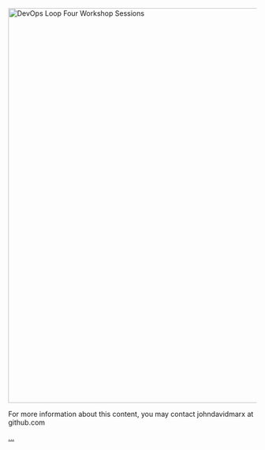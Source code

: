 <img width="800" alt="DevOps Loop Four Workshop Sessions" src="https://user-images.githubusercontent.com/43185011/64963440-41485000-d867-11e9-83cf-553d3ad9997f.png">

For more information about this content, you may contact johndavidmarx at github.com




[...](mainpage.md)
